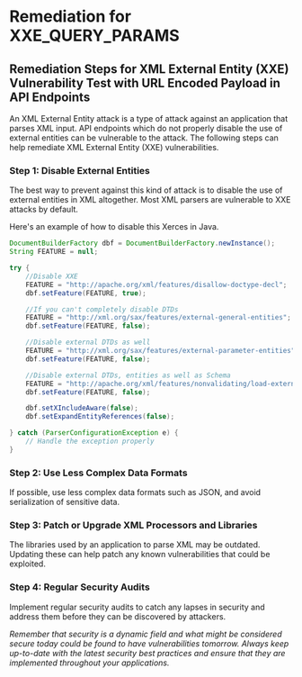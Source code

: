 # Remediation for XXE_QUERY_PARAMS

## Remediation Steps for XML External Entity (XXE) Vulnerability Test with URL Encoded Payload in API Endpoints

An XML External Entity attack is a type of attack against an application that parses XML input. API endpoints which do not properly disable the use of external entities can be vulnerable to the attack. The following steps can help remediate XML External Entity (XXE) vulnerabilities.

### Step 1: Disable External Entities

The best way to prevent against this kind of attack is to disable the use of external entities in XML altogether. Most XML parsers are vulnerable to XXE attacks by default.

Here's an example of how to disable this Xerces in Java.
```java
DocumentBuilderFactory dbf = DocumentBuilderFactory.newInstance();
String FEATURE = null;

try {
    //Disable XXE
    FEATURE = "http://apache.org/xml/features/disallow-doctype-decl";
    dbf.setFeature(FEATURE, true);

    //If you can't completely disable DTDs
    FEATURE = "http://xml.org/sax/features/external-general-entities";
    dbf.setFeature(FEATURE, false);

    //Disable external DTDs as well
    FEATURE = "http://xml.org/sax/features/external-parameter-entities";
    dbf.setFeature(FEATURE, false);

    //Disable external DTDs, entities as well as Schema
    FEATURE = "http://apache.org/xml/features/nonvalidating/load-external-dtd";
    dbf.setFeature(FEATURE, false);

    dbf.setXIncludeAware(false);
    dbf.setExpandEntityReferences(false);

} catch (ParserConfigurationException e) {
    // Handle the exception properly 
}
```

### Step 2: Use Less Complex Data Formats

If possible, use less complex data formats such as JSON, and avoid serialization of sensitive data.

### Step 3: Patch or Upgrade XML Processors and Libraries

The libraries used by an application to parse XML may be outdated. Updating these can help patch any known vulnerabilities that could be exploited.

### Step 4: Regular Security Audits

Implement regular security audits to catch any lapses in security and address them before they can be discovered by attackers.

_Remember that security is a dynamic field and what might be considered secure today could be found to have vulnerabilities tomorrow. Always keep up-to-date with the latest security best practices and ensure that they are implemented throughout your applications._